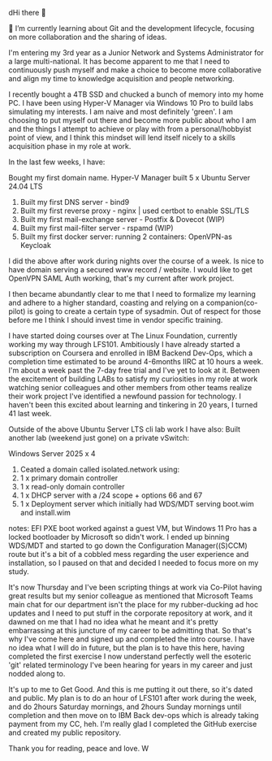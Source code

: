 dHi there 👋 

🌱 I’m currently learning about Git and the development lifecycle, focusing on more collaboration and the sharing of ideas. 

I'm entering my 3rd year as a Junior Network and Systems Administrator for a large multi-national. It has become apparent to me that I need to continuously push myself and make a choice to become more collaborative and align my time to knowledge acquisition and people networking. 

I recently bought a 4TB SSD and chucked a bunch of memory into my home PC. I have been using Hyper-V Manager via Windows 10 Pro to build labs simulating my interests. I am naive and most definitely 'green'. I am choosing to put myself out there and become more public about who I am and the things I attempt to achieve or play with from a personal/hobbyist point of view, and I think this mindset will lend itself nicely to a skills acquisition phase in my role at work. 

In the last few weeks, I have: 

Bought my first domain name.
Hyper-V Manager built 5 x Ubuntu Server 24.04 LTS
1. Built my first DNS server - bind9
2. Built my first reverse proxy - nginx | used certbot to enable SSL/TLS
3. Built my first mail-exchange server - Postfix & Dovecot (WIP)
4. Built my first mail-filter server - rspamd (WIP) 
5. Built my first docker server: 
      running 2 containers: 
        OpenVPN-as
        Keycloak 

I did the above after work during nights over the course of a week. Is nice to have domain serving a secured www record / website.
I would like to get OpenVPN SAML Auth working, that's my current after work project. 

I then became abundantly clear to me that I need to formalize my learning and adhere to a higher standard, coasting and relying on a companion(co-pilot) is going to create a certain type of sysadmin. Out of respect for those before me I think I should invest time in vendor specific training. 
 
I have started doing courses over at The Linux Foundation, currently working my way through LFS101. Ambitiously I have already started a subscription on Coursera and enrolled in IBM Backend Dev-Ops, which a completion time estimated to be around 4-6months IIRC at 10 hours a week. I'm about a week past the 7-day free trial and I've yet to look at it. Between the excitement of building LABs to satisfy my curiosities in my role at work watching senior colleagues and other members from other teams realize their work project I've identified a newfound passion for technology. I haven't been this excited about learning and tinkering in 20 years, I turned 41 last week. 

Outside of the above Ubuntu Server LTS cli lab work I have also:
Built another lab (weekend just gone) on a private vSwitch:

Windows Server 2025 x 4 
1. Ceated a domain called isolated.network using: 
2. 1 x primary domain controller 
3. 1 x read-only domain controller 
4. 1 x DHCP server with a /24 scope + options 66 and 67 
5. 1 x Deployment server which initially had WDS/MDT serving boot.wim and install.wim

notes: EFI PXE boot worked against a guest VM, but Windows 11 Pro has a locked bootloader by Microsoft so didn't work. I ended up binning WDS/MDT and started to go down the Configuration Manager((S)CCM) route but it's a bit of a cobbled mess regarding the user experience and installation, so I paused on that and decided I needed to focus more on my study. 

It's now Thursday and I've been scripting things at work via Co-Pilot having great results but my senior colleague as mentioned that Microsoft Teams main chat for our department isn't the place for my rubber-ducking ad hoc updates and I need to put stuff in the corporate repository at work, and it dawned on me that I had no idea what he meant and it's pretty embarrassing at this juncture of my career to be admitting that. So that's why I've come here and signed up and completed the intro course. I have no idea what I will do in future, but the plan is to have this here, having completed the first exercise I now understand perfectly well the esoteric 'git' related terminology I've been hearing for years in my career and just nodded along to. 

It's up to me to Get Good. And this is me putting it out there, so it's dated and public. My plan is to do an hour of LFS101 after work during the week, and do 2hours Saturday mornings, and 2hours Sunday mornings until completion and then move on to IBM Back dev-ops which is already taking payment from my CC, heh. I'm really glad I completed the GitHub exercise and created my public repository. 

Thank you for reading, peace and love. W 

 
